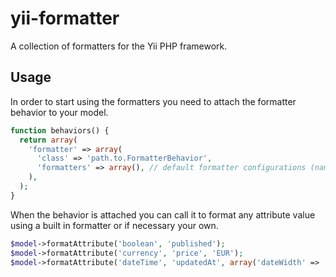 yii-formatter
=============

A collection of formatters for the Yii PHP framework.

## Usage

In order to start using the formatters you need to attach the formatter behavior to your model.

```php
function behaviors() {
  return array(
    'formatter' => array(
      'class' => 'path.to.FormatterBehavior',
      'formatters' => array(), // default formatter configurations (name=>config)
    ),
  );
}
```

When the behavior is attached you can call it to format any attribute value using a built in formatter or if necessary your own.

```php
$model->formatAttribute('boolean', 'published');
$model->formatAttribute('currency', 'price', 'EUR');
$model->formatAttribute('dateTime', 'updatedAt', array('dateWidth' => 'short', 'timeWidth' => 'short'));
```
